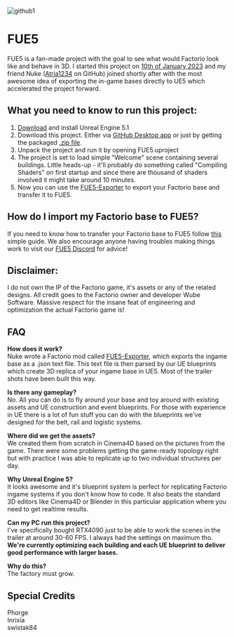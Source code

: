 ![github1](https://github.com/FUE5BASE/FUE5/assets/127543827/3e18c5dd-9220-4f50-94a1-d402e68c6eb5)
# FUE5
FUE5 is a fan-made project with the goal to see what would Factorio look like and behave in 3D. I started this project on [10th of January 2023](https://cdn.discordapp.com/attachments/1082941602806374521/1103027209960181760/image.png) and my friend Nuke ([Atria1234](https://github.com/Atria1234) on GitHub) joined shortly after with the most awesome idea of exporting the in-game bases directly to UE5 which accelerated the project forward.

## What you need to know to run this project:

1. [Download](https://www.unrealengine.com/en-US/download) and install Unreal Engine 5.1 
2. Download this project. Either via [GitHub Desktop app](https://desktop.github.com/) or just by getting the packaged [.zip file](https://github.com/FUE5BASE/FUE5/archive/refs/heads/main.zip).
3. Unpack the project and run it by opening FUE5.uproject
4. The project is set to load simple "Welcome" scene containing several buildings. Little heads-up - it'll probably do something called "Compiling Shaders" on first startup and since there are thousand of shaders involved it might take around 10 minutes.
5. Now you can use the [FUE5-Exporter](https://github.com/FUE5BASE/FUE5-Exporter) to export your Factorio base and transfer it to FUE5.

## How do I import my Factorio base to FUE5?
If you need to know how to transfer your Factorio base to FUE5 follow [this](https://github.com/FUE5BASE/FUE5/blob/main/BaseImportGuide.md) simple guide. We also encourage anyone having troubles making things work to visit our [FUE5 Discord](https://discord.gg/5dWyyH5wcU) for advice!

## Disclaimer:
I do not own the IP of the Factorio game, it's assets or any of the related designs. All credit goes to the Factorio owner and developer Wube Software. Massive respect for the insane feat of engineering and optimization the actual Factorio game is!

## FAQ
**How does it work?**<br>
Nuke wrote a Factorio mod called [FUE5-Exporter](https://github.com/FUE5BASE/FUE5-Exporter), which exports the ingame base as a .json text file. This text file is then parsed by our UE blueprints which create 3D replica of your ingame base in UE5. Most of the trailer shots have been built this way.

**Is there any gameplay?**<br>
No. All you can do is to fly around your base and toy around with existing assets and UE construction and event blueprints. For those with experience in UE there is a lot of fun stuff you can do with the blueprints we've designed for the belt, rail and logistic systems.

**Where did we get the assets?**<br>
We created them from scratch in Cinema4D based on the pictures from the game. There were some problems getting the game-ready topology right but with practice I was able to replicate up to two individual structures per day.

**Why Unreal Engine 5?**<br>
It looks awesome and it's blueprint system is perfect for replicating Factorio ingame systems if you don't know how to code. It also beats the standard 3D editors like Cinema4D or Blender in this particular application where you need to get realtime results.

**Can my PC run this project?**<br>
I've specifically bought RTX4090 just to be able to work the scenes in the trailer at around 30-60 FPS. I always had the settings on maximum tho. **We're currently optimizing each building and each UE blueprint to deliver good performance with larger bases.**

**Why do this?**<br>
The factory must grow.<br>

## Special Credits
Phorge<br>
Inrixia<br>
swistak84

